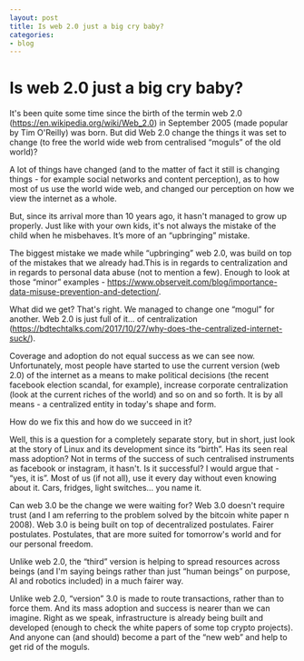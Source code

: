 ```yaml
---
layout: post
title: Is web 2.0 just a big cry baby?
categories:
- blog
---
```


# Is web 2.0 just a big cry baby?

It's been quite some time since the birth of the termin web 2.0 (https://en.wikipedia.org/wiki/Web_2.0) in September 2005 (made popular by Tim O'Reilly) was born. But did Web 2.0 change the things it was set to change (to free the world wide web from centralised “moguls” of the old world)? 

A lot of things have changed (and to the matter of fact it still is changing things - for example social networks and content perception), as to how most of us use the world wide web, and changed our perception on how we view the internet as a whole. 

But, since its arrival more than 10 years ago, it hasn't managed to grow up properly. Just like with your own kids, it's not always the mistake of the child when he misbehaves. It’s more of an “upbringing” mistake. 

The biggest mistake we made while “upbringing”  web 2.0, was build on top of the mistakes that we already had.This is in regards to centralization and in regards to personal data abuse (not to mention a few). Enough to look at those “minor” examples - https://www.observeit.com/blog/importance-data-misuse-prevention-and-detection/. 

What did we get? That's right. We managed to change one “mogul” for another. Web 2.0 is just full of it… of centralization (https://bdtechtalks.com/2017/10/27/why-does-the-centralized-internet-suck/). 

Coverage and adoption do not equal success as we can see now. Unfortunately, most people have started to use the current version (web 2.0) of the internet as a means to make political decisions (the recent facebook election scandal, for example), increase corporate centralization (look at the current riches of the world) and so on and so forth. It is by all means - a centralized entity in today's shape and form.

How do we fix this and how do we succeed in it? 

Well, this is a question for a completely separate story, but in short, just look at the story of Linux and its development since its “birth”. Has its seen real mass adoption? Not in terms of the success of such centralised instruments as facebook or instagram, it hasn't. Is it successful? I would argue that - “yes, it is”. Most of us (if not all), use it every day without even knowing about it. Cars, fridges, light switches… you name it.

Can web 3.0 be the change we were waiting for? Web 3.0 doesn't require trust (and I am referring to the problem solved by the bitcoin white paper n 2008). Web 3.0 is being built on top of decentralized postulates. Fairer postulates. Postulates, that are more suited for tomorrow's world and for our personal freedom. 

Unlike web 2.0, the “third” version is helping to spread resources across beings (and I'm saying beings rather than just “human beings” on purpose, AI and robotics included) in a much fairer way.

Unlike web 2.0, “version” 3.0 is made to route transactions, rather than to force them. And its mass adoption and success is nearer than we can imagine. Right as we speak, infrastructure is already being built and developed (enough to check the white papers of some top crypto projects). And anyone can (and should) become a part of the “new web” and help to get rid of the moguls.
